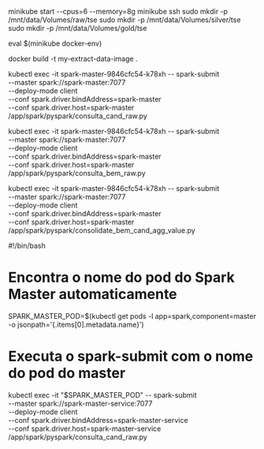 minikube start --cpus=6 --memory=8g
minikube ssh
sudo mkdir -p /mnt/data/Volumes/raw/tse
sudo mkdir -p /mnt/data/Volumes/silver/tse
sudo mkdir -p /mnt/data/Volumes/gold/tse


eval $(minikube docker-env)

docker build -t my-extract-data-image .



kubectl exec -it spark-master-9846cfc54-k78xh -- spark-submit \
  --master spark://spark-master:7077 \
  --deploy-mode client \
  --conf spark.driver.bindAddress=spark-master \
  --conf spark.driver.host=spark-master \
  /app/spark/pyspark/consulta_cand_raw.py

  kubectl exec -it spark-master-9846cfc54-k78xh -- spark-submit \
  --master spark://spark-master:7077 \
  --deploy-mode client \
  --conf spark.driver.bindAddress=spark-master \
  --conf spark.driver.host=spark-master \
  /app/spark/pyspark/consulta_bem_raw.py


kubectl exec -it spark-master-9846cfc54-k78xh -- spark-submit \
  --master spark://spark-master:7077 \
  --deploy-mode client \
  --conf spark.driver.bindAddress=spark-master \
  --conf spark.driver.host=spark-master \
  /app/spark/pyspark/consolidate_bem_cand_agg_value.py

#!/bin/bash

# Encontra o nome do pod do Spark Master automaticamente
SPARK_MASTER_POD=$(kubectl get pods -l app=spark,component=master -o jsonpath='{.items[0].metadata.name}')

# Executa o spark-submit com o nome do pod do master
kubectl exec -it "$SPARK_MASTER_POD" -- spark-submit \
  --master spark://spark-master-service:7077 \
  --deploy-mode client \
  --conf spark.driver.bindAddress=spark-master-service \
  --conf spark.driver.host=spark-master-service \
  /app/spark/pyspark/consulta_cand_raw.py
